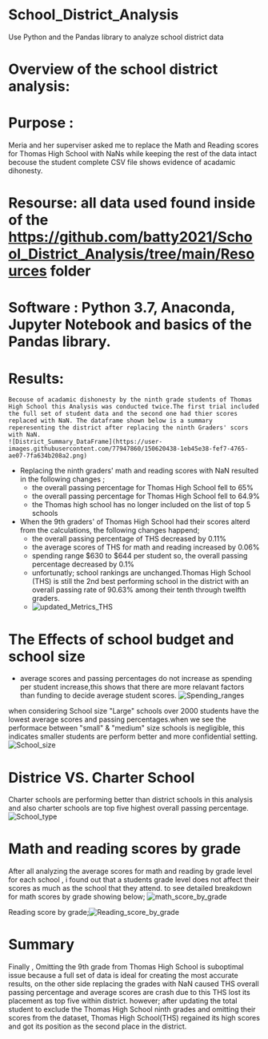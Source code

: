 # School_District_Analysis
Use Python and the Pandas library to analyze school district data

# Overview of the school district analysis:

# Purpose :
  Meria and her superviser asked me to replace the Math and Reading scores for Thomas High School with NaNs while keeping the rest of the data intact becouse the student complete CSV file shows evidence of acadamic dihonesty.
  
# Resourse: all data used found inside of the https://github.com/batty2021/School_District_Analysis/tree/main/Resources folder
# Software : Python 3.7, Anaconda, Jupyter Notebook and basics of the Pandas library.

# Results:
    Becouse of acadamic dishonesty by the ninth grade students of Thomas High School this Analysis was conducted twice.The first trial included the full set of student data and the second one had thier scores replaced with NaN. The dataframe shown below is a summary reperesenting the district after replacing the ninth Graders' scors with NaN.
    ![District_Summary_DataFrame](https://user-images.githubusercontent.com/77947860/150620438-1eb45e38-fef7-4765-ae07-7fa634b208a2.png)

- Replacing the ninth graders' math and reading scores with NaN resulted in the following changes ;
   - the overall passing percentage for Thomas High School fell to 65%
   - the overall passing percentage for Thomas High School fell to 64.9%
   - the Thomas high school has no longer included on the list of top 5 schools
- When the 9th graders' of Thomas High School had their scores alterd from the calculations, the following changes happend;
    - the overall passing percentage of THS decreased by 0.11%
    - the average scores of THS for math and reading increased by 0.06%
    - spending range $630 to $644 per student so, the overall passing percentage decreased by 0.1%
    - unfortunatly; school rankings are unchanged.Thomas High School (THS) is still the 2nd best performing school in the district with an overall passing rate of 90.63% among their tenth through twelfth graders. 
    - ![updated_Metrics_THS](https://user-images.githubusercontent.com/77947860/150621695-946976de-fb97-49d9-97f9-60a7c622a4c2.png)

# The Effects of school budget and school size
  - average scores and passing percentages do not increase as spending per student increase,this shows that there are more relavant factors than funding to decide average student scores.
  ![Spending_ranges](https://user-images.githubusercontent.com/77947860/150623046-d48de682-a269-4859-a752-fc23894a311b.png)

  when considering School size "Large" schools over 2000 students have the lowest average scores and passing percentages.when we see the performace between "small" & "medium" size schools is negligible, this indicates smaller students are perform better and more confidential setting.
  ![School_size](https://user-images.githubusercontent.com/77947860/150623095-288a1023-ff58-4f57-a291-e01dba3b3cdd.png)

# Districe VS. Charter School
  Charter schools are performing better than district schools in this analysis and also charter schools are top five highest overall passing percentage.
  ![School_type](https://user-images.githubusercontent.com/77947860/150623483-3e4c5906-9abd-4585-a010-b98b71a621ec.png)
  
  # Math and reading scores by grade
  
   After all analyzing the average scores for math and reading by grade level for each school , i  found out that a students grade level does not affect their scores as much as the school that they attend. to see detailed breakdown for math scores by grade showing below;
   ![math_score_by_grade](https://user-images.githubusercontent.com/77947860/150624600-2cc0cb44-3d57-4cc1-8672-351a8eef13f0.png)
   
   Reading score by grade;![Reading_score_by_grade](https://user-images.githubusercontent.com/77947860/150624646-482a761d-3d02-4d48-86ec-70d576ce7696.png)
   
 # Summary
Finally , Omitting the 9th grade from Thomas High School is suboptimal issue because a full set of data is ideal for creating the most accurate results, on the other side replacing the grades with NaN caused THS overall passing percentage and average scores are crash due to this THS lost its placement as top five within district. however; after updating the total student to exclude the Thomas High School ninth grades and omitting their scores from the dataset, Thomas High School(THS) regained its high scores and got its position as the second place in the district.

   




